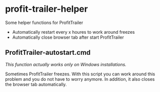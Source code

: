 # profit-trailer-helper
Some helper functions for ProfitTrailer
- Automatically restart every x houres to work around freezes
- Automatically close browser tab after start ProfitTrailer

## ProfitTrailer-autostart.cmd
_This function actually works only on Windows installations._

Sometimes ProfitTrailer freezes. With this script you can work around this problem and you do not have to worry anymore. In addition, it also closes the browser tab automatically.